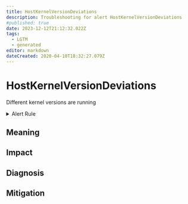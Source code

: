 ```yaml
---
title: HostKernelVersionDeviations
description: Troubleshooting for alert HostKernelVersionDeviations
#published: true
date: 2023-12-12T21:12:32.022Z
tags: 
  - LGTM
  - generated
editor: markdown
dateCreated: 2020-04-10T18:32:27.079Z
---
```


# HostKernelVersionDeviations

Different kernel versions are running

<details>
  <summary>Alert Rule</summary>

{{% rule "host-and-hardware/node-exporter.yml" "HostKernelVersionDeviations" %}}

{{% comment %}}

```yaml
alert: HostKernelVersionDeviations
expr: (count(sum(label_replace(node_uname_info, "kernel", "$1", "release", "([0-9]+.[0-9]+.[0-9]+).*")) by (kernel)) > 1) * on(instance) group_left (nodename) node_uname_info{nodename=~".+"}
for: 6h
labels:
    severity: warning
annotations:
    summary: Host kernel version deviations (instance {{ $labels.instance }})
    description: |-
        Different kernel versions are running
          VALUE = {{ $value }}
          LABELS = {{ $labels }}
    runbook: https://github.com/srerun/prometheus-alerts/blob/main/content/runbooks/node-exporter/HostKernelVersionDeviations.md

```

{{% /comment %}}

</details>


## Meaning
[//]: # "Short paragraph that explains what the alert means"


## Impact
[//]: # "What could / will happen if the alert is not addressed"



## Diagnosis
[//]: # "Steps to take to identify the cause of the problem"



## Mitigation
[//]: # "The steps necessary to resolve the alert"
